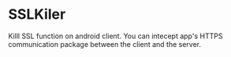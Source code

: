# SSLKiler
Killl SSL function on android client. You can intecept app's HTTPS communication package between the client and the server.
